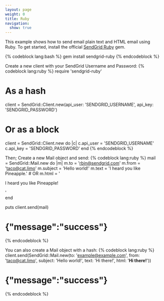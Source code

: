 ```yaml
---
layout: page
weight: 0
title: Ruby
navigation:
  show: true
---
```


This example shows how to send email plain text and HTML email using Ruby. To get started, install the official [SendGrid Ruby](https://github.com/sendgrid/sendgrid-ruby) gem.

{% codeblock lang:bash %}
gem install sendgrid-ruby
{% endcodeblock %}

Create a new client with your SendGrid Username and Password:
{% codeblock lang:ruby %}
require 'sendgrid-ruby'

# As a hash
client = SendGrid::Client.new(api_user: 'SENDGRID_USERNAME', api_key: 'SENDGRID_PASSWORD')

# Or as a block
client = SendGrid::Client.new do |c|
  c.api_user = 'SENDGRID_USERNAME'
  c.api_key = 'SENDGRID_PASSWORD'
end
{% endcodeblock %}

Then; Create a new Mail object and send:
{% codeblock lang:ruby %}
mail = SendGrid::Mail.new do |m|
  m.to = 'rbin@sendgrid.com'
  m.from = 'taco@cat.limo'
  m.subject = 'Hello world!'
  m.text = 'I heard you like Pineapple.'
    # OR
  m.html = '<p>I heard you like Pineapple!</p>'  
end

puts client.send(mail) 
# {"message":"success"}
{% endcodeblock %}

You can also create a Mail object with a hash:
{% codeblock lang:ruby %}
client.send(SendGrid::Mail.new(to: 'example@example.com', from: 'taco@cat.limo', subject: 'Hello world!', text: 'Hi there!', html: '<b>Hi there!</b>'))

# {"message":"success"}
{% endcodeblock %}

